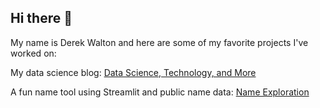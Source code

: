 ## Hi there 👋
My name is Derek Walton and here are some of my favorite projects I've worked on:

My data science blog: [Data Science, Technology, and More](https://derebewalton.github.io/my-blog/)

A fun name tool using Streamlit and public name data: [Name Exploration](https://steamlitfun.streamlit.app/)


<!--
**DerebeWalton/DerebeWalton** is a ✨ _special_ ✨ repository because its `README.md` (this file) appears on your GitHub profile.

Here are some ideas to get you started:

- 🔭 I’m currently working on ...
- 🌱 I’m currently learning ...
- 👯 I’m looking to collaborate on ...
- 🤔 I’m looking for help with ...
- 💬 Ask me about ...
- 📫 How to reach me: ...
- 😄 Pronouns: ...
- ⚡ Fun fact: ...
-->
